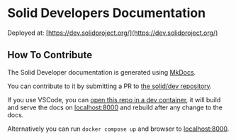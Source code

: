 # Solid Developers Documentation

Deployed at: [https://dev.solidproject.org/](https://dev.solidproject.org/)

## How To Contribute

The Solid Developer documentation is generated using [MkDocs](https://www.mkdocs.org/).

You can contribute to it by submitting a PR to [the solid/dev repository](https://github.com/solid/dev).

If you use VSCode, you can [open this repo in a dev container](https://code.visualstudio.com/docs/devcontainers/containers#_quick-start-open-an-existing-folder-in-a-container), it will build and serve the docs on [localhost:8000](http://localhost:8000) and rebuild after any change to the docs.

Alternatively you can run `docker compose up` and browser to [localhost:8000](http://localhost:8000).
